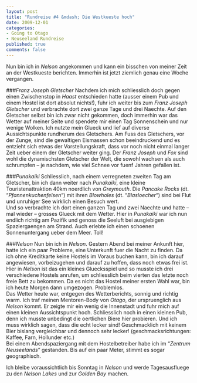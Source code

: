 ```yaml
--- 
layout: post
title: "Rundreise #4 &mdash; Die Westkueste hoch"
date: 2009-12-01
categories: 
- Going to Otago
- Neuseeland Rundreise
published: true
comments: false
---
```

Nun bin ich in *Nelson* angekommen und kann ein bisschen von meiner Zeit an der Westkueste berichten.
Immerhin ist jetzt ziemlich genau eine Woche vergangen.

<!-- more -->

###*Franz Joseph Gletscher*
Nachdem ich mich schliesslich doch gegen einen Zwischenstop in *Haast* entschieden hatte (ausser einem Pub und einem Hostel ist dort absolut nichts!), fuhr ich weiter bis zum *Franz Joseph Gletscher* und verbrachte dort zwei ganze Tage und drei Naechte.
Auf den Gletscher selbst bin ich zwar nicht gekommen, doch immerhin war das Wetter auf meiner Seite und spendete mir einen Tag Sonnenschein und nur wenige Wolken.
Ich nutzte mein Glueck und lief auf diverse Aussichtspunkte rundherum des Gletschers.
Am Fuss des Gletschers, vor der Zunge, sind die gewaltigen Eismassen schon beeindruckend und es entzieht sich etwas der Vorstellungskraft, dass vor noch nicht einmal langer Zeit ueber einem der Gletscher weiter ging.
Der *Franz Joseph* und *Fox* sind wohl die dynamischsten Gletscher der Welt, die sowohl wachsen als auch schrumpfen – je nachdem, wie viel Schnee vor fuenf Jahren gefallen ist.

###*Punakaiki*
Schliesslich, nach einem verregneten zweiten Tag am Gletscher, bin ich dann weiter nach *Punakaiki*, eine kleine Touristenattraktion 40km noerdlich von *Greymouth*.
Die *Pancake Rocks* (dt. “*Pfannenkuchenfelsen*“) mit ihren *Blowholes* (dt. “*Blasloecher*“) sind bei Flut und unruhiger See wirklich einen Besuch wert.  
Und so verbrachte ich dort einen ganzen Tag und zwei Naechte und hatte – mal wieder – grosses Glueck mit dem Wetter.
Hier in *Punakaiki* war ich nun endlich richtig am Pazifik und genoss die Seeluft bei ausgiebigen Spaziergaengen am Strand.
Auch erlebte ich einen schoenen Sonnenuntergang ueber dem Meer.
Toll!

###*Nelson*
Nun bin ich in *Nelson*.
Gestern Abend bei meiner Ankunft hier, hatte ich ein paar Probleme, eine Unterkunft fuer die Nacht zu finden.
Da ich ohne Kreditkarte keine Hostels im Voraus buchen kann, bin ich darauf angewiesen, vorbeizugehen und darauf zu hoffen, dass noch etwas frei ist.
Hier in *Nelson* ist das ein kleines Gluecksspiel und so musste ich drei verschiedene Hostels anrufen, um schliesslich beim vierten das letzte noch freie Bett zu bekommen.
Da es nicht das Hostel meiner ersten Wahl war, bin ich heute Morgen dann umgezogen.
Problemlos.  
Das Wetter heute war, entgegen des Wetterberichts, sonnig und richtig warm.
Ich traf meinen Mentoren-Body von *Otago*, der urspruenglich aus *Nelson* kommt.
Er zeigte mir ein wenig die Innenstadt und fuhr mich auf einen kleinen Aussichtspunkt hoch.
Schliesslich noch in einen kleinen Pub, denn ich musste unbedingt die oertlichen Biere hier probieren.
Und ich muss wirklich sagen, dass die echt lecker sind! Geschmacklich mit keinem Bier bislang vergleichbar und dennoch sehr lecker! (geschmacksrichtungen: Kaffee, Farn, Hollunder etc.)  
Bei einem Abendspaziergang mit dem Hostelbetreiber habe ich im “*Zentrum Neuseelands*” gestanden.
Bis auf ein paar Meter, stimmt es sogar geographisch.

Ich bleibe voraussichtlich bis Sonntag in *Nelson* und werde Tagesausfluege zu den *Nelson Lakes* und zur *Golden Bay* machen.
